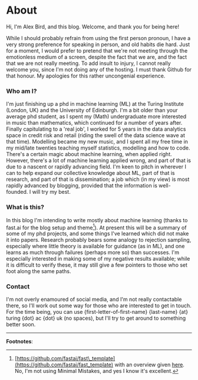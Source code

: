 # About

Hi, I'm Alex Bird, and this blog. Welcome, and thank you for being here!  

While I should probably refrain from using the first person pronoun, I have a very strong preference for speaking in person, and old habits die hard. Just for a moment, I would prefer to pretend that we're not meeting through the emotionless medium of a screen, despite the fact that we are, and the fact that we are not really  meeting. To add insult to injury, I cannot really welcome you, since I'm not doing any of the hosting. I must thank Github for that honour. My apologies for this
rather uncongenial experience.

### Who am I?
I'm just finishing up a phd in machine learning (ML) at the Turing Institute (London, UK) and the University of Edinburgh. I'm a bit older than your average phd student, as I spent my (Math) undergraduate more interested in music than mathematics, which continued for a number of years after. Finally capitulating to a 'real job', I worked for 5 years in the data analytics space in credit risk and retail (riding the swell of the data science wave
at that time). Modelling became my new music, and I spent all my free time in my mid/late twenties teaching myself statistics, modelling and how to code. There's a certain magic about machine learning, when applied right. However, there's a lot of machine learning applied wrong, and part of that is due to a nascent or rapidly advancing field. I'm keen to pitch in wherever I can to help expand our collective knowledge about ML, part of that is research, and part of that is dissemination;
a job which (in my view) is most rapidly advanced by blogging, provided that the information is well-founded. I will try my best.

<!-- Clearly the appropriate use of data can be really powerful, and like any technology has tremendous power for good or ill. -->

### What is this?
In this blog I'm intending to write mostly about machine learning (thanks to fast.ai for the blog setup and theme[^2]). At present this will be a summary of some of my phd projects, and some things I've learned which did not make it into papers. Research probably bears some analogy to rejection sampling, especially where little theory is available for guidance (as in ML), and one learns as much through failures (perhaps
more so) than successes. I'm especially interested in making some of my negative results available; while it is difficult to verify these, it may still  give a few pointers to those who set foot along the same paths. 

### Contact
I'm not overly enamoured of social media, and I'm not really contactable there, so I'll work out some way for those who are interested to get in touch. For the time being, you can use {first-letter-of-first-name} {last-name} {at} turing {dot} ac {dot} uk (no spaces), but I'll try to get around to something better soon. 

--------------
**Footnotes**:

[^benefit]: I'm also aware of the tremendous amount of snake oil at play in the industry.

[^1]: Some areas of ML really are mature, such as those built on the foundations of learning theory (Vapnik et al.), or those bits which are arguably statistics. But I don't think too many would shoot me for saying that most of modern ML is pretty immature.

[^2]: [https://github.com/fastai/fast\_template](https://github.com/fastai/fast_template) with an overview given [here](https://www.fast.ai/2020/01/16/fast_template/). No, I'm not using Minimal Mistakes, and yes I know it's excellent.
